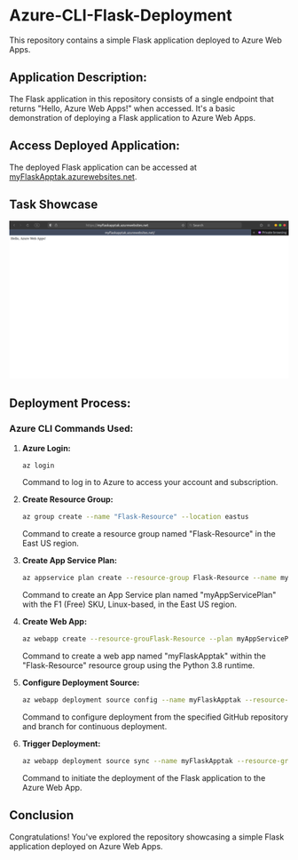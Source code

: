 # Azure-CLI-Flask-Deployment

This repository contains a simple Flask application deployed to Azure Web Apps.

## Application Description:

The Flask application in this repository consists of a single endpoint that returns "Hello, Azure Web Apps!" when accessed. It's a basic demonstration of deploying a Flask application to Azure Web Apps.

## Access Deployed Application:

The deployed Flask application can be accessed at [myFlaskApptak.azurewebsites.net](https://myFlaskApptak.azurewebsites.net).
## Task Showcase

![Screenshot](img1.png)

## Deployment Process:

### Azure CLI Commands Used:

1. **Azure Login:**

    ```bash
    az login
    ```

    Command to log in to Azure to access your account and subscription.

2. **Create Resource Group:**

    ```bash
    az group create --name "Flask-Resource" --location eastus
    ```

    Command to create a resource group named "Flask-Resource" in the East US region.

3. **Create App Service Plan:**

    ```bash
    az appservice plan create --resource-group Flask-Resource --name myAppServicePlan --sku F1 --is-linux --location eastus
    ```

    Command to create an App Service plan named "myAppServicePlan" with the F1 (Free) SKU, Linux-based, in the East US region.

4. **Create Web App:**

    ```bash
    az webapp create --resource-grouFlask-Resource --plan myAppServicePlan --name myFlaskApptak --runtime "PYTHON|3.8"
    ```

    Command to create a web app named "myFlaskApptak" within the "Flask-Resource" resource group using the Python 3.8 runtime.

5. **Configure Deployment Source:**

    ```bash
    az webapp deployment source config --name myFlaskApptak --resource-group Triluxo-Task --repo-url https://github.com/ChinmayGajul/Azure-CLI-Flask-Deployment.git --branch main --manual-integration
    ```

    Command to configure deployment from the specified GitHub repository and branch for continuous deployment.

6. **Trigger Deployment:**

    ```bash
    az webapp deployment source sync --name myFlaskApptak --resource-group Flask-Resource
    ```

    Command to initiate the deployment of the Flask application to the Azure Web App.
   
## Conclusion

Congratulations! You've explored the repository showcasing a simple Flask application deployed on Azure Web Apps. 
